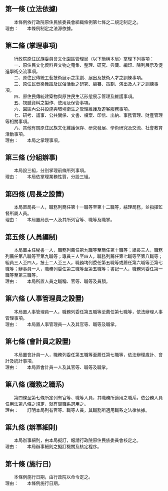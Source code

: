 第一條 (立法依據)
-----------------
　　本條例依行政院原住民族委員會組織條例第七條之二規定制定之。  
理由：　　本條例制定之法源依據。

第二條 (掌理事項)
-----------------
　　行政院原住民族委員會文化園區管理局（以下簡稱本局）掌理下列事項：  
　　一、原住民文化資料與文物之蒐集、整理、研究、典藏、編印、陳列展示及促進學術交流事項。  
　　二、原住民傳統工藝技術展示之策劃、展出及技術人才之訓練事項。  
　　三、原住民音樂舞蹈及民俗活動之研究、編纂、策劃、演出及人才之訓練事項。  
　　四、原住民傳統建築物與原住民生活形態展示管理及維護事項。  
　　五、視聽資料之製作、使用及保管事項。  
　　六、園區內公共設施與環境衛生之管理維護及遊客服務事項。  
　　七、研考、議事、公共關係、文書、檔案、印信、出納、事務管理、財產管理等相關事項。  
　　八、其他有關原住民族文化維護保存、研究發展、學術研究及交流、社會教育活動事項。  
理由：　　本局之掌理事項。

第三條 (分組辦事)
-----------------
　　本局設三組，分別掌理前條所列事項。  
理由：　　本局依掌理業務性質，分設三組。

第四條 (局長之設置)
-------------------
　　本局置局長一人，職務列簡任第十一職等至第十二職等，綜理局務，並指揮監督所屬人員。  
理由：　　本局置局長一人及其所列官等、職等及職掌。

第五條 (人員編制)
-----------------
　　本局置主任秘書一人，職務列薦任第九職等至簡任第十職等；組長三人，職務列薦任第八職等至第九職等；專員三人至四人，職務列薦任第七職等至第八職等；組員三人至四人，技士二人至三人，職務均列委任第五職等或薦任第六職等至第七職等；辦事員一人，職務列委任第三職等至第五職等；書記一人，職務列委任第一職等至第三職等。  
理由：　　本局所置人員之職稱、官等、職等及員額。

第六條 (人事管理員之設置)
-------------------------
　　本局置人事管理員一人，職務列委任第五職等至薦任第七職等，依法辦理人事管理事項。  
理由：　　本局置人事管理員一人及其官等、職等及職掌。

第七條 (會計員之設置)
---------------------
　　本局置會計員一人，職務列委任第五職等至薦任第七職等，依法辦理歲計、會計及統計事項。  
理由：　　本局置會計員一人及其官等、職等及職掌。

第八條 (職務之職系)
-------------------
　　第四條至第七條所定列有官等、職等人員，其職務所適用之職系，依公務人員任用法第八條之規定，就有關職系選用之。  
理由：　　訂明本局列有官等、職等人員，其職務所適用職系之法律依據。

第九條 (辦事細則)
-----------------
　　本局辦事細則，由本局擬訂，報請行政院原住民族委員會核定之。  
理由：　　本局辦事細則之擬訂機關及核定程序。

第十條 (施行日)
---------------
　　本條例施行日期，由行政院以命令定之。  
理由：　　本條例施行日期。